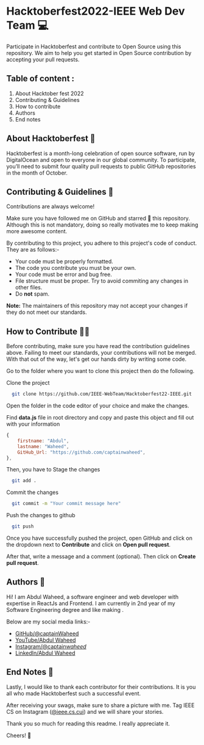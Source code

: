 # Hacktoberfest2022-IEEE Web Dev Team 💻

Participate in Hacktoberfest and contribute to Open Source using this repository.
We aim to help you get started in Open Source contribution by accepting your pull
requests.

## Table of content :

1. About Hacktober fest 2022
2. Contributing & Guidelines
3. How to contribute
4. Authors
5. End notes

## About Hacktoberfest 🤖

Hacktoberfest is a month-long celebration of open source software, run
by DigitalOcean and open to everyone in our global community. To
participate, you’ll need to submit four quality pull requests to public
GitHub repositories in the month of October.

## Contributing & Guidelines 👀

Contributions are always welcome!

Make sure you have followed me on GitHub and starred 🌟 this repository.
Although this is not mandatory, doing so really motivates me to keep making
more awesome content.

By contributing to this project, you adhere to this project's code of conduct. They are as follows:-

- Your code must be properly formatted.
- The code you contribute you must be your own.
- Your code must be error and bug free.
- File structure must be proper. Try to avoid commiting any changes in other files.
- Do **not** spam.

**Note:** The maintainers of this repository may not accept your changes if
they do not meet our standards.

## How to Contribute 👨‍💻

Before contributing, make sure you have read the contribution guidelines above.
Failing to meet our standards, your contributions will not be merged.
With that out of the way, let's get our hands dirty by writing some code.

Go to the folder where you want to clone this project then do the following.

Clone the project

```bash
  git clone https://github.com/IEEE-WebTeam/Hacktoberfest22-IEEE.git
```

Open the folder in the code editor of your choice and make the changes.

Find **data.js** file in root directory and copy and paste this object and fill out with your information

```javascript
{
    firstname: "Abdul",
    lastname: "Waheed",
    GitHub_Url: "https://github.com/captainwaheed",
},
```

Then, you have to Stage the changes

```bash
  git add .
```

Commit the changes

```bash
  git commit -m "Your commit message here"
```

Push the changes to github

```bash
  git push
```

Once you have successfully pushed the project, open GitHub and click on
the dropdown next to **Contribute** and click on **Open pull request**.

After that, write a message and a comment (optional).
Then click on **Create pull request**.

## Authors 🫡

Hi! I am Abdul Waheed, a software engineer and web developer with expertise in ReactJs and Frontend.
I am currently in 2nd year of my Software Engineering degree and
like making .

Below are my social media links:-

- [GitHub/@captainWaheed](https://www.github.com/captainWaheed)
- [YouTube/Abdul Waheed](https://youtube.com/channel/UCA44ghvYkWK07I9uDwYrgMw)
- [Instagram/@captain*waheed*](https://www.instagram.com/captain_waheed_/)
- [LinkedIn/Abdul Waheed](https://www.linkedin.com/in/abdul-waheed781/)

## End Notes 📝

Lastly, I would like to thank each contributor for their contributions.
It is you all who made Hacktoberfest such a successful event.

After receiving your swags, make sure to share a picture with me. Tag IEEE CS on
Instagram ([@ieee.cs.cui](https://www.instagram.com/ieee.cs.cui/)) and we will share your stories.

Thank you so much for reading this readme. I really appreciate it.

Cheers! 🍻
